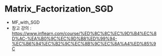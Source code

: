 # Matrix_Factorization_SGD
- MF_with_SGD
- 참고 강의 : https://www.inflearn.com/course/%ED%8C%8C%EC%9D%B4%EC%8D%AC-%EA%B0%9C%EC%9D%B8%ED%99%94-%EC%B6%94%EC%B2%9C%EC%8B%9C%EC%8A%A4%ED%85%9C
